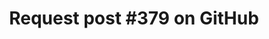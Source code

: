 ---
title: 'Request post #379 on GitHub'
redirect_to:
  - 'https://discuss.pencil2d.org/t/request-post-379-on-github/1078'
---